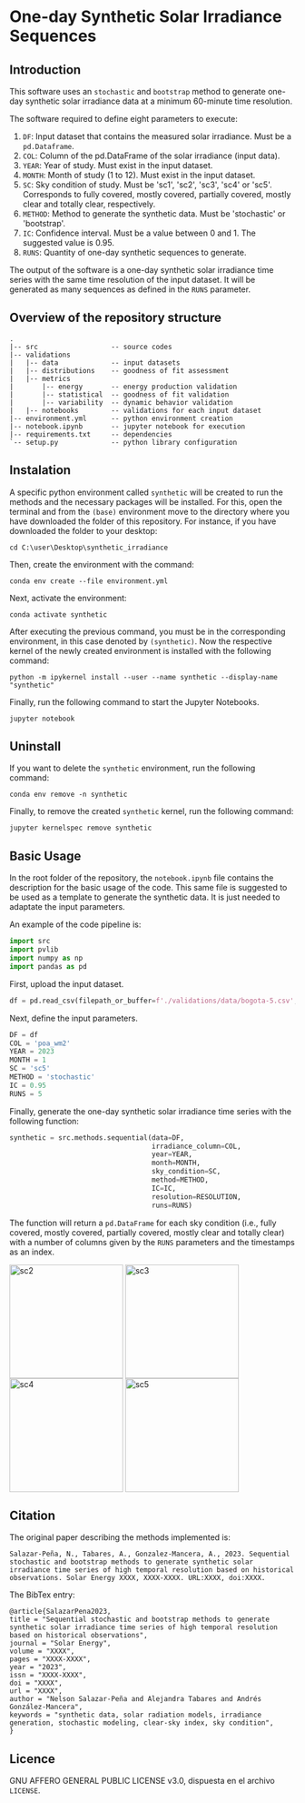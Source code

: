 # One-day Synthetic Solar Irradiance Sequences

## Introduction

This software uses an `stochastic` and `bootstrap` method to generate one-day synthetic solar irradiance data at a minimum 60-minute time resolution.

The software required to define eight parameters to execute:

1. `DF`: Input dataset that contains the measured solar irradiance. Must be a `pd.Dataframe`.
2. `COL`: Column of the pd.DataFrame of the solar irradiance (input data).
3. `YEAR`: Year of study. Must exist in the input dataset.
4. `MONTH`: Month of study (1 to 12). Must exist in the input dataset.
5. `SC`: Sky condition of study. Must be 'sc1', 'sc2', 'sc3', 'sc4' or 'sc5'. Corresponds to fully covered, mostly covered, partially covered, mostly clear and totally clear, respectively.
6. `METHOD`: Method to generate the synthetic data. Must be 'stochastic' or 'bootstrap'.
7. `IC`: Confidence interval. Must be a value between 0 and 1. The suggested value is 0.95.
8. `RUNS`: Quantity of one-day synthetic sequences to generate.

The output of the software is a one-day synthetic solar irradiance time series with the same time resolution of the input dataset. It will be generated as many sequences as defined in the `RUNS` parameter.

## Overview of the repository structure

```
.
|-- src                  -- source codes
|-- validations
|   |-- data             -- input datasets
|   |-- distributions    -- goodness of fit assessment
|   |-- metrics
|       |-- energy       -- energy production validation
|       |-- statistical  -- goodness of fit validation
|       |-- variability  -- dynamic behavior validation
|   |-- notebooks        -- validations for each input dataset
|-- environment.yml      -- python environment creation
|-- notebook.ipynb       -- jupyter notebook for execution
|-- requirements.txt     -- dependencies
`-- setup.py             -- python library configuration
```

## Instalation

A specific python environment called `synthetic` will be created to run the methods and the necessary packages will be installed. For this, open the terminal and from the `(base)` environment move to the directory where you have downloaded the folder of this repository. For instance, if you have downloaded the folder to your desktop:

```terminal
cd C:\user\Desktop\synthetic_irradiance
```

Then, create the environment with the command:

```terminal
conda env create --file environment.yml
```

Next, activate the environment:

```terminal
conda activate synthetic
```

After executing the previous command, you must be in the corresponding environment, in this case denoted by `(synthetic)`. Now the respective kernel of the newly created environment is installed with the following command:

```terminal
python -m ipykernel install --user --name synthetic --display-name "synthetic"
```

Finally, run the following command to start the Jupyter Notebooks.

```terminal
jupyter notebook
```

## Uninstall

If you want to delete the `synthetic` environment, run the following command:

```terminal
conda env remove -n synthetic
```

Finally, to remove the created `synthetic` kernel, run the following command:

```terminal
jupyter kernelspec remove synthetic
```

## Basic Usage

In the root folder of the repository, the `notebook.ipynb` file contains the description for the basic usage of the code. This same file is suggested to be used as a template to generate the synthetic data. It is just needed to adaptate the input parameters.

An example of the code pipeline is:

```python
import src
import pvlib
import numpy as np
import pandas as pd
```

First, upload the input dataset.

```python
df = pd.read_csv(filepath_or_buffer=f'./validations/data/bogota-5.csv', sep=',', decimal='.', index_col='timestamp', parse_dates=True)
```

Next, define the input parameters.

```python
DF = df
COL = 'poa_wm2'
YEAR = 2023
MONTH = 1
SC = 'sc5'
METHOD = 'stochastic'
IC = 0.95
RUNS = 5
```

Finally, generate the one-day synthetic solar irradiance time series with the following function:

```python
synthetic = src.methods.sequential(data=DF,
                                   irradiance_column=COL,
                                   year=YEAR,
                                   month=MONTH,
                                   sky_condition=SC,
                                   method=METHOD,
                                   IC=IC,
                                   resolution=RESOLUTION,
                                   runs=RUNS)
```

The function will return a `pd.DataFrame` for each sky condition (i.e., fully covered, mostly covered, partially covered, mostly clear and totally clear) with a number of columns given by the `RUNS` parameters and the timestamps as an index.

<img src="https://github.com/salazarna/synthetic_irradiance/blob/main/figs/fig8a.pdf" align="center" width="200" alt="sc2">
<img src="https://github.com/salazarna/synthetic_irradiance/blob/main/figs/fig8b.pdf" align="center" width="200" alt="sc3">
<img src="https://github.com/salazarna/synthetic_irradiance/blob/main/figs/fig8c.pdf" align="center" width="200" alt="sc4">
<img src="https://github.com/salazarna/synthetic_irradiance/blob/main/figs/fig8d.pdf" align="center" width="200" alt="sc5">

## Citation

The original paper describing the methods implemented is:
```
Salazar-Peña, N., Tabares, A., Gonzalez-Mancera, A., 2023. Sequential stochastic and bootstrap methods to generate synthetic solar irradiance time series of high temporal resolution based on historical observations. Solar Energy XXXX, XXXX-XXXX. URL:XXXX, doi:XXXX.
```
The BibTex entry:
```
@article{SalazarPena2023,
title = "Sequential stochastic and bootstrap methods to generate synthetic solar irradiance time series of high temporal resolution based on historical observations",
journal = "Solar Energy",
volume = "XXXX",
pages = "XXXX-XXXX",
year = "2023",
issn = "XXXX-XXXX",
doi = "XXXX",
url = "XXXX",
author = "Nelson Salazar-Peña and Alejandra Tabares and Andrés González-Mancera",
keywords = "synthetic data, solar radiation models, irradiance generation, stochastic modeling, clear-sky index, sky condition",
}
```

## Licence

GNU AFFERO GENERAL PUBLIC LICENSE v3.0, dispuesta en el archivo `LICENSE`.